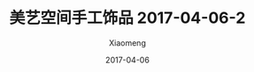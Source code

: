 ---
layout: post
title: 美艺空间手工饰品 2017-04-06-2
description: 美艺空间手工饰品
date: 2017-04-06
img: http://imglf1.nosdn.127.net/img/R2s3QnZjM0lqWFRIZ2lWaDV4dW1FcWNXYzZiR0hNRmkxT2RhL3VZZVlOaEhGMVB2b2Z3RlV3PT0.jpg?imageView&thumbnail=1680x0&quality=96&stripmeta=0&type=jpg
author: Xiaomeng
---